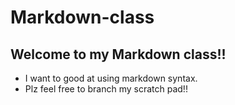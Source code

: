 # Markdown-class

## **Welcome to my Markdown class!!** 
- I want to good at using markdown syntax.
- Plz feel free to branch my scratch pad!!
